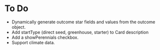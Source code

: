 # To Do

* Dynamically generate outcome star fields and values from the outcome object.
* Add startType (direct seed, greenhouse, starter) to Card description 
* Add a showPerennials checkbox.
* Support climate data.
